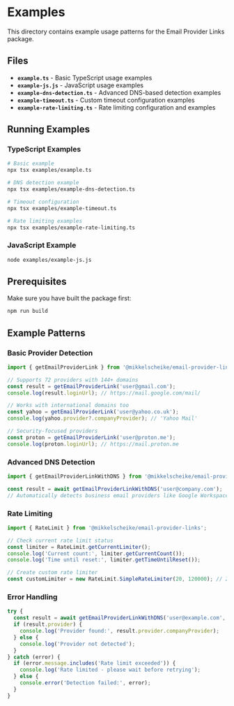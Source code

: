 # Examples

This directory contains example usage patterns for the Email Provider Links package.

## Files

- **`example.ts`** - Basic TypeScript usage examples
- **`example-js.js`** - JavaScript usage examples  
- **`example-dns-detection.ts`** - Advanced DNS-based detection examples
- **`example-timeout.ts`** - Custom timeout configuration examples
- **`example-rate-limiting.ts`** - Rate limiting configuration and examples

## Running Examples

### TypeScript Examples
```bash
# Basic example
npx tsx examples/example.ts

# DNS detection example  
npx tsx examples/example-dns-detection.ts

# Timeout configuration
npx tsx examples/example-timeout.ts

# Rate limiting examples
npx tsx examples/example-rate-limiting.ts
```

### JavaScript Example
```bash
node examples/example-js.js
```

## Prerequisites

Make sure you have built the package first:
```bash
npm run build
```

## Example Patterns

### Basic Provider Detection
```typescript
import { getEmailProviderLink } from '@mikkelscheike/email-provider-links';

// Supports 72 providers with 144+ domains
const result = getEmailProviderLink('user@gmail.com');
console.log(result.loginUrl); // https://mail.google.com/mail/

// Works with international domains too
const yahoo = getEmailProviderLink('user@yahoo.co.uk');
console.log(yahoo.provider?.companyProvider); // 'Yahoo Mail'

// Security-focused providers
const proton = getEmailProviderLink('user@proton.me');
console.log(proton.loginUrl); // https://mail.proton.me
```

### Advanced DNS Detection
```typescript
import { getEmailProviderLinkWithDNS } from '@mikkelscheike/email-provider-links';

const result = await getEmailProviderLinkWithDNS('user@company.com');
// Automatically detects business email providers like Google Workspace
```

### Rate Limiting
```typescript
import { RateLimit } from '@mikkelscheike/email-provider-links';

// Check current rate limit status
const limiter = RateLimit.getCurrentLimiter();
console.log('Current count:', limiter.getCurrentCount());
console.log('Time until reset:', limiter.getTimeUntilReset());

// Create custom rate limiter
const customLimiter = new RateLimit.SimpleRateLimiter(20, 120000); // 20 requests per 2 minutes
```

### Error Handling
```typescript
try {
  const result = await getEmailProviderLinkWithDNS('user@example.com', 3000);
  if (result.provider) {
    console.log('Provider found:', result.provider.companyProvider);
  } else {
    console.log('Provider not detected');
  }
} catch (error) {
  if (error.message.includes('Rate limit exceeded')) {
    console.log('Rate limited - please wait before retrying');
  } else {
    console.error('Detection failed:', error);
  }
}
```

